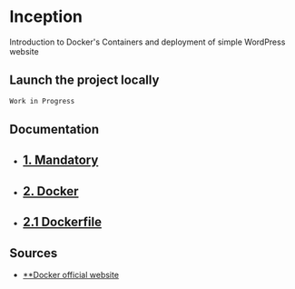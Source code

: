 # Inception
Introduction to Docker's Containers and deployment of simple WordPress website

## Launch the project locally

```bash
Work in Progress
```

## Documentation
- ## [**1. Mandatory**](docs/mandatory/mandatory.md)
- ## [**2. Docker**](docs/docker/docker_base.md)
 - ## [**2.1 Dockerfile**](docs/docker/dockerfile.md)

## Sources

- [**Docker official website](https://docs.docker.com/)
